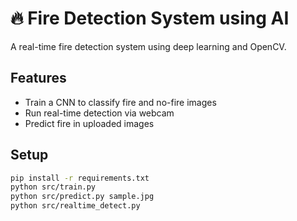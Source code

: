 # 🔥 Fire Detection System using AI

A real-time fire detection system using deep learning and OpenCV.

## Features
- Train a CNN to classify fire and no-fire images
- Run real-time detection via webcam
- Predict fire in uploaded images

## Setup
```bash
pip install -r requirements.txt
python src/train.py
python src/predict.py sample.jpg
python src/realtime_detect.py
